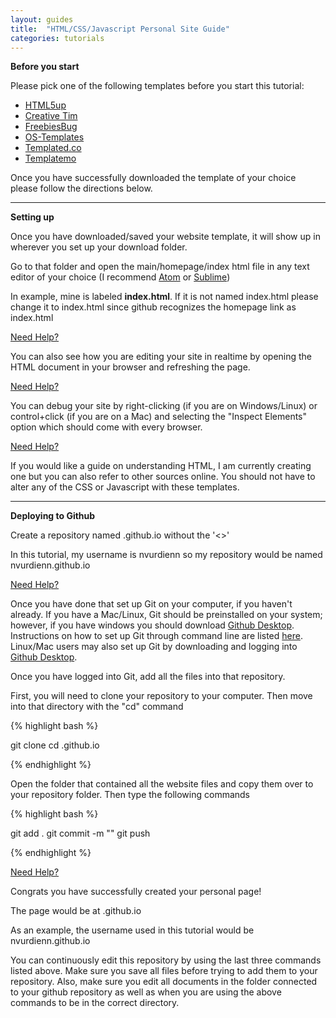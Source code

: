 ```yaml
---
layout: guides
title:  "HTML/CSS/Javascript Personal Site Guide"
categories: tutorials
---
```

**Before you start**

Please pick one of the following templates before you start this tutorial:

  * <a href="https://html5up.net" target="_blank">HTML5up</a> <i class="fa fa-star"></i><i class="fa fa-star"></i>
  * <a href="https://www.creative-tim.com" target="_blank"> Creative Tim</a> <i class="fa fa-star"></i>
  * <a href="https://freebiesbug.com/code-stuff/html-website-templates/" target="_blank"> FreebiesBug</a>
  * <a href="http://www.os-templates.com/free-website-templates?start=27" target="_blank"> OS-Templates</a>
  * <a href="https://templated.co" target="_blank"> Templated.co</a>
  * <a href="http://www.templatemo.com/page/1" target="_blank"> Templatemo</a>

Once you have successfully downloaded the template of your choice please follow the directions below.

----

**Setting up**

Once you have downloaded/saved your website template, it will show up in wherever you set up your download folder.

Go to that folder and open the main/homepage/index html file in any text editor of your choice (I recommend <a href="https://atom.io" target="_blank">Atom</a> or <a href="https://www.sublimetext.com" target="_blank">Sublime</a>)

In example, mine is labeled **index.html**. If it is not named index.html please change it to index.html since github recognizes the homepage link as index.html

<a href="https://imgur.com/Yo1ei7h.gif" target="_blank">Need Help?</a>

You can also see how you are editing your site in realtime by opening the HTML document in your browser and refreshing the page.

<a href="https://i.imgur.com/p6ogpho.gif" target="_blank">Need Help?</a>

You can debug your site by right-clicking (if you are on Windows/Linux) or control+click (if you are on a Mac) and selecting the "Inspect Elements" option which should come with every browser.

<a href="https://i.imgur.com/kTnxLWn.gif" target="_blank">Need Help?</a>

If you would like a guide on understanding HTML, I am currently creating one but you can also refer to other sources online. You should not have to alter any of the CSS or Javascript with these templates. 

----

**Deploying to Github**

Create a repository named <insertGithubUserNameHere>.github.io without the '<>'

In this tutorial, my username is nvurdienn so my repository would be named nvurdienn.github.io

<a href="https://i.imgur.com/QA32DJL.gif" target="_blank">Need Help?</a>

Once you have done that set up Git on your computer, if you haven't already. If you have a Mac/Linux, Git should be preinstalled on your system; however, if you have windows you should download <a href="https://desktop.github.com" target="_blank">Github Desktop</a>. Instructions on how to set up Git through command line are listed <a href="http://burnedpixel.com/blog/setting-up-git-and-github-on-your-mac/" target="_blank">here</a>. Linux/Mac users may also set up Git by downloading and logging into <a href="https://desktop.github.com" target="_blank">Github Desktop</a>.

Once you have logged into Git, add all the files into that repository.

First, you will need to clone your repository to your computer. Then move into that directory with the "cd" command

{% highlight bash %}

git clone <yourgithubclonelink>
cd <insertGithubUserNameHere>.github.io

{% endhighlight %}

Open the folder that contained all the website files and copy them over to your repository folder.
Then type the following commands

{% highlight bash %}

git add .
git commit -m "<Any commit message here>"
git push

{% endhighlight %}

<a href="https://i.imgur.com/jkVeHWa.gif" target="_blank">Need Help?</a>

Congrats you have successfully created your personal page!

The page would be at <insertGithubUserNameHere>.github.io

As an example, the username used in this tutorial would be nvurdienn.github.io

You can continuously edit this repository by using the last three commands listed above. Make sure you save all files before trying to add them to your repository. Also, make sure you edit all documents in the folder connected to your github repository as well as when you are using the above commands to be in the correct directory.
